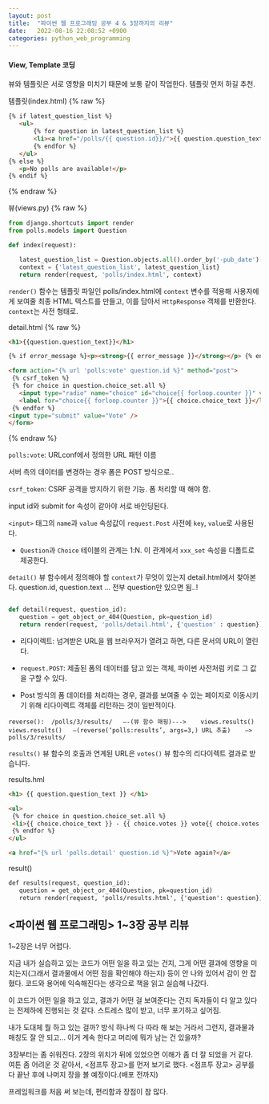 ```yaml
---
layout: post
title:  "파이썬 웹 프로그래밍 공부 4 & 3장까지의 리뷰"
date:   2022-08-16 22:08:52 +0900
categories: python_web_programming
---
```




#### View, Template 코딩

뷰와 템플릿은 서로 영향을 미치기 때문에 보통 같이 작업한다. 템플릿 먼저 하길 추천.


템플릿(index.html)
{% raw %}
```html
{% if latest_question_list %}
   <ul>
       {% for question in latest_question_list %}
       <li><a href="/polls/{{ question.id}}/">{{ question.question_text }}</a></li>
       {% endfor %}
   </ul>
{% else %}
   <p>No polls are available!</p>
{% endif %}
```
{% endraw %}

뷰(views.py)
{% raw %}
```python
from django.shortcuts import render
from polls.models import Question

def index(request):

   latest_question_list = Question.objects.all().order_by('-pub_date')[:5]
   context = {'latest_question_list', latest_question_list}
   return render(request, 'polls/index.html', context)
```



`render()` 함수는 템플릿 파일인 polls/index.html에 `context` 변수를 적용해 사용자에게 보여줄 최종 HTML 텍스트를 만들고, 이를 담아서 `HttpResponse` 객체를 반환한다.
`context`는 사전 형태로.



detail.html
{% raw %}
```html
<h1>{{question.question_text}}</h1>

{% if error_message %}<p><strong>{{ error_message }}</strong></p> {% endif %}

<form action="{% url 'polls:vote' question.id %}" method="post">
 {% csrf_token %}
 {% for choice in question.choice_set.all %}
   <input type="radio" name="choice" id="choice{{ forloop.counter }}" value="{{ choice.id }}" />
   <label for="choice{{ forloop.counter }}">{{ choice.choice_text }}</label><br />
 {% endfor %}
<input type="submit" value="Vote" />
</form>
```
{% endraw %}


`polls:vote`: URLconf에서 정의한 URL 패턴 이름

서버 측의 데이터를 변경하는 경우 폼은 POST 방식으로..

`csrf_token`: CSRF 공격을 방지하기 위한 기능. 폼 처리할 때 해야 함.

input id와 submit for 속성이 같아야 서로 바인딩된다.

`<input>` 태그의 `name`과 `value` 속성값이 `request.Post` 사전에 `key`, `value`로 사용된다.



* `Question`과 `Choice` 테이블의 관계는 1:N. 이 관계에서 `xxx_set` 속성을 디폴트로 제공한다.



`detail()` 뷰 함수에서 정의해야 할 `context`가 무엇이 있는지 detail.html에서 찾아본다. question.id, question.text … 전부 question만 있으면 됨..! 

```python

def detail(request, question_id):
   question = get_object_or_404(Question, pk=question_id)
   return render(request, 'polls/detail.html', {'question' : question})
```



* 리다이렉트: 넘겨받은 URL을 웹 브라우저가 열려고 하면, 다른 문서의 URL이 열린다.

* `request.POST`: 제출된 폼의 데이터를 담고 있는 객체, 파이썬 사전처럼 키로 그 값을 구할 수 있다.

* Post 방식의 폼 데이터를 처리하는 경우, 결과를 보여줄 수 있는 페이지로 이동시키기 위해 리다이렉트 객체를 리턴하는 것이 일반적이다.


``
reverse(): 
/polls/3/results/   —-(뷰 함수 매핑)--->    views.results()
views.results()   —(reverse(‘polls:results’, args=3,) URL 추출)    —> polls/3/results/
``


`results()` 뷰 함수의 호출과 연계된 URL은 `votes()` 뷰 함수의 리다이렉트 결과로 받습니다. 


results.hml
```html
<h1> {{ question.question_text }} </h1>

<ul>
 {% for choice in question.choice_set.all %}
 <li>{{ choice.choice_text }} - {{ choice.votes }} vote{{ choice.votes|pluralize }}</li>
 {% endfor %}
</ul>

<a href="{% url 'polls.detail' question.id %}">Vote again?</a>
```



result()
```html
def results(request, question_id):
   question = get_object_or_404(Question, pk=question_id)
   return render(request, 'polls/results.html', {'question': question})
```


## <파이썬 웹 프로그래밍> 1~3장 공부 리뷰


1~2장은 너무 어렵다.

지금 내가 실습하고 있는 코드가 어떤 일을 하고 있는 건지, 그게 어떤 결과에 영향을 미치는지(그래서 결과물에서 어떤 점을 확인해야 하는지) 등이 안 나와 있어서 감이 안 잡혔다. 코드와 용어에 익숙해진다는 생각으로 책을 읽고 실습해 나갔다.

이 코드가 어떤 일을 하고 있고, 결과가 어떤 걸 보여준다는 건지 독자들이 다 알고 있다는 전제하에 진행되는 것 같다. 스트레스 많이 받고, 너무 포기하고 싶어짐. 

내가 도대체 뭘 하고 있는 걸까? 방식 하나씩 다 따라 해 보는 거라서 그런지, 결과물과 매칭도 잘 안 되고… 이거 계속 한다고 머리에 뭐가 남는 건 있을까?


3장부터는 좀 쉬워진다. 2장의 위치가 뒤에 있었으면 이해가 좀 더 잘 되었을 거 같다.
여튼 좀 어려운 것 같아서, <점프투 장고>를 먼저 보기로 했다. <점프투 장고> 공부를 다 끝난 후에 나머지 장을 볼 예정이다.(배포 전까지)

프레임워크를 처음 써 보는데, 편리함과 장점이 참 많다.



